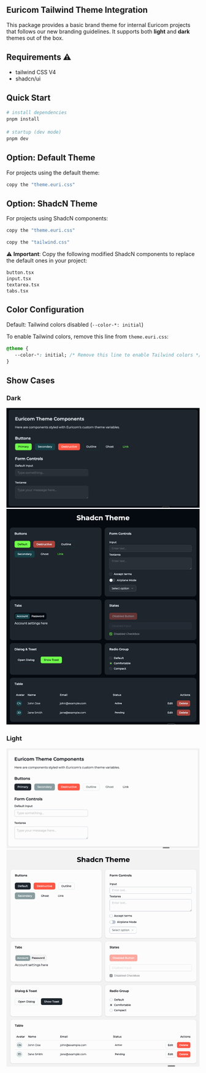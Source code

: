 ## Euricom Tailwind Theme Integration

This package provides a basic brand theme for internal Euricom projects that follows our new branding guidelines. It supports both **light** and **dark** themes out of the box.

## Requirements ⚠️
- tailwind CSS V4 
- shadcn/ui


## Quick Start

```sh
# install dependencies
pnpm install

# startup (dev mode)
pnpm dev
```

## Option: Default Theme

For projects using the default theme:

```bash
copy the "theme.euri.css"
```

## Option: ShadcN Theme

For projects using ShadcN components:

```bash
copy the "theme.euri.css"
```

```bash
copy the "tailwind.css"
```	

⚠️ **Important**: Copy the following modified ShadcN components to replace the default ones in your project:
```
button.tsx
input.tsx
textarea.tsx
tabs.tsx
```

## Color Configuration

Default: Tailwind colors disabled (`--color-*: initial`)

To enable Tailwind colors, remove this line from `theme.euri.css`:

```css
@theme {
   --color-*: initial; /* Remove this line to enable Tailwind colors */
}
```

## Show Cases

### Dark

![](./docs/euricom-dark.png)
![](./docs/shadcn-dark.png)

### Light

![](./docs/euricom-light.png)
![](./docs/shadcn-light.png)
